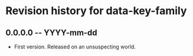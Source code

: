 # Revision history for data-key-family

## 0.0.0.0 -- YYYY-mm-dd

* First version. Released on an unsuspecting world.
